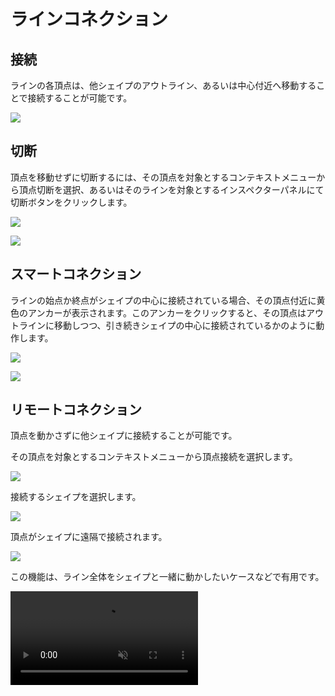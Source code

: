 # ラインコネクション

## 接続
ラインの各頂点は、他シェイプのアウトライン、あるいは中心付近へ移動することで接続することが可能です。

![](/assets/shape-line-connection.png)

## 切断
頂点を移動せずに切断するには、その頂点を対象とするコンテキストメニューから頂点切断を選択、あるいはそのラインを対象とするインスペクターパネルにて切断ボタンをクリックします。

![](/assets/shape-line-connection-detach1.png)

![](/assets/shape-line-connection-detach2.png)

## スマートコネクション
ラインの始点か終点がシェイプの中心に接続されている場合、その頂点付近に黄色のアンカーが表示されます。このアンカーをクリックすると、その頂点はアウトラインに移動しつつ、引き続きシェイプの中心に接続されているかのように動作します。

![](/assets/shape-line-connection-center-1.png)

![](/assets/shape-line-connection-center-2.png)

## リモートコネクション
頂点を動かさずに他シェイプに接続することが可能です。

その頂点を対象とするコンテキストメニューから頂点接続を選択します。

![](/assets/shape-line-connection-attach-menu1.png)

接続するシェイプを選択します。

![](/assets/shape-line-connection-attach-menu2.png)

頂点がシェイプに遠隔で接続されます。

![](/assets/shape-line-connection-attach-menu3.png)

この機能は、ライン全体をシェイプと一緒に動かしたいケースなどで有用です。

<video controls="controls" muted src="/assets/shape-line-connection-attach-menu-example.mp4" />

